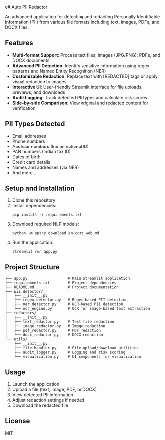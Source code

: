 c# Auto PII Redactor

An advanced application for detecting and redacting Personally Identifiable Information (PII) from various file formats including text, images, PDFs, and DOCX files.

## Features

- **Multi-format Support**: Process text files, images (JPG/PNG), PDFs, and DOCX documents
- **Advanced PII Detection**: Identify sensitive information using regex patterns and Named Entity Recognition (NER)
- **Customizable Redaction**: Replace text with [REDACTED] tags or apply visual redaction to images
- **Interactive UI**: User-friendly Streamlit interface for file uploads, previews, and downloads
- **Audit Logging**: Track detected PII types and calculate risk scores
- **Side-by-side Comparison**: View original and redacted content for verification

## PII Types Detected

- Email addresses
- Phone numbers
- Aadhaar numbers (Indian national ID)
- PAN numbers (Indian tax ID)
- Dates of birth
- Credit card details
- Names and addresses (via NER)
- And more...

## Setup and Installation

1. Clone this repository
2. Install dependencies:
   ```
   pip install -r requirements.txt
   ```
3. Download required NLP models:
   ```
   python -m spacy download en_core_web_md
   ```
4. Run the application:
   ```
   streamlit run app.py
   ```

## Project Structure

```
├── app.py                  # Main Streamlit application
├── requirements.txt        # Project dependencies
├── README.md               # Project documentation
├── pii_detector/
│   ├── __init__.py
│   ├── regex_detector.py   # Regex-based PII detection
│   ├── ner_detector.py     # NER-based PII detection
│   └── ocr_engine.py       # OCR for image-based text extraction
├── redactors/
│   ├── __init__.py
│   ├── text_redactor.py    # Text file redaction
│   ├── image_redactor.py   # Image redaction
│   ├── pdf_redactor.py     # PDF redaction
│   └── docx_redactor.py    # DOCX redaction
└── utils/
    ├── __init__.py
    ├── file_handler.py     # File upload/download utilities
    ├── audit_logger.py     # Logging and risk scoring
    └── visualization.py    # UI components for visualization
```

## Usage

1. Launch the application
2. Upload a file (text, image, PDF, or DOCX)
3. View detected PII information
4. Adjust redaction settings if needed
5. Download the redacted file

## License

MIT